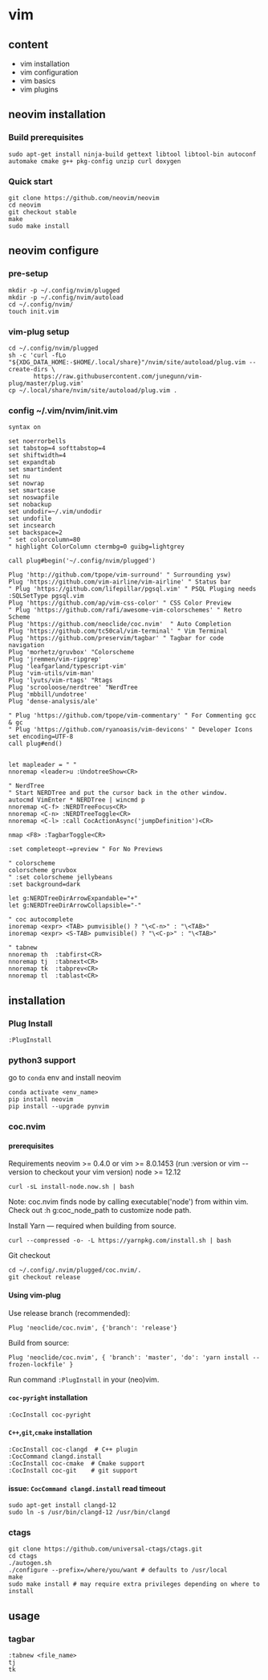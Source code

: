 # vim

## content

* vim installation
* vim configuration
* vim basics
* vim plugins

## neovim installation

### Build prerequisites

```linux
sudo apt-get install ninja-build gettext libtool libtool-bin autoconf automake cmake g++ pkg-config unzip curl doxygen
```
### Quick start

```
git clone https://github.com/neovim/neovim
cd neovim
git checkout stable
make
sudo make install
```

## neovim configure

### pre-setup

```linux
mkdir -p ~/.config/nvim/plugged
mkdir -p ~/.config/nvim/autoload
cd ~/.config/nvim/
touch init.vim
```

### vim-plug setup

```linux
cd ~/.config/nvim/plugged
sh -c 'curl -fLo "${XDG_DATA_HOME:-$HOME/.local/share}"/nvim/site/autoload/plug.vim --create-dirs \
       https://raw.githubusercontent.com/junegunn/vim-plug/master/plug.vim'
cp ~/.local/share/nvim/site/autoload/plug.vim .
```

### config ~/.vim/nvim/init.vim

```
syntax on

set noerrorbells
set tabstop=4 softtabstop=4
set shiftwidth=4
set expandtab
set smartindent
set nu
set nowrap
set smartcase
set noswapfile
set nobackup
set undodir=~/.vim/undodir
set undofile
set incsearch
set backspace=2
" set colorcolumn=80
" highlight ColorColumn ctermbg=0 guibg=lightgrey

call plug#begin('~/.config/nvim/plugged')

Plug 'http://github.com/tpope/vim-surround' " Surrounding ysw)
Plug 'https://github.com/vim-airline/vim-airline' " Status bar
" Plug 'https://github.com/lifepillar/pgsql.vim' " PSQL Pluging needs :SQLSetType pgsql.vim
Plug 'https://github.com/ap/vim-css-color' " CSS Color Preview
" Plug 'https://github.com/rafi/awesome-vim-colorschemes' " Retro Scheme
Plug 'https://github.com/neoclide/coc.nvim'  " Auto Completion
Plug 'https://github.com/tc50cal/vim-terminal' " Vim Terminal
Plug 'https://github.com/preservim/tagbar' " Tagbar for code navigation
Plug 'morhetz/gruvbox' "Colorscheme
Plug 'jremmen/vim-ripgrep'
Plug 'leafgarland/typescript-vim'
Plug 'vim-utils/vim-man'
Plug 'lyuts/vim-rtags' "Rtags
Plug 'scrooloose/nerdtree' "NerdTree
Plug 'mbbill/undotree'
Plug 'dense-analysis/ale'

" Plug 'https://github.com/tpope/vim-commentary' " For Commenting gcc & gc
" Plug 'https://github.com/ryanoasis/vim-devicons' " Developer Icons
set encoding=UTF-8
call plug#end()


let mapleader = " "
nnoremap <leader>u :UndotreeShow<CR>

" NerdTree
" Start NERDTree and put the cursor back in the other window.
autocmd VimEnter * NERDTree | wincmd p
nnoremap <C-f> :NERDTreeFocus<CR>
nnoremap <C-n> :NERDTreeToggle<CR>
nnoremap <C-l> :call CocActionAsync('jumpDefinition')<CR>

nmap <F8> :TagbarToggle<CR>

:set completeopt-=preview " For No Previews

" colorscheme
colorscheme gruvbox
" :set colorscheme jellybeans
:set background=dark

let g:NERDTreeDirArrowExpandable="+"
let g:NERDTreeDirArrowCollapsible="-"

" coc autocomplete
inoremap <expr> <TAB> pumvisible() ? "\<C-n>" : "\<TAB>"
inoremap <expr> <S-TAB> pumvisible() ? "\<C-p>" : "\<TAB>"

" tabnew
nnoremap th  :tabfirst<CR>
nnoremap tj  :tabnext<CR>
nnoremap tk  :tabprev<CR>
nnoremap tl  :tablast<CR>
```

## installation

### Plug Install

```
:PlugInstall
```

### python3 support

go to `conda` env and install neovim

```
conda activate <env_name>
pip install neovim
pip install --upgrade pynvim
```

### coc.nvim

#### prerequisites

Requirements
neovim >= 0.4.0 or vim >= 8.0.1453 (run :version or vim --version to checkout your vim version)
node >= 12.12

```
curl -sL install-node.now.sh | bash
```

Note: coc.nvim finds node by calling executable('node') from within vim. Check out :h g:coc_node_path to customize node path.

Install Yarn — required when building from source.
```
curl --compressed -o- -L https://yarnpkg.com/install.sh | bash
```

Git checkout

```
cd ~/.config/.nvim/plugged/coc.nvim/.
git checkout release
```

#### Using vim-plug
Use release branch (recommended):

```
Plug 'neoclide/coc.nvim', {'branch': 'release'}
```
Build from source:

```
Plug 'neoclide/coc.nvim', { 'branch': 'master', 'do': 'yarn install --frozen-lockfile' }
```
Run command `:PlugInstall` in your (neo)vim.

#### `coc-pyright` installation

```
:CocInstall coc-pyright
```

#### `C++`,`git`,`cmake` installation

```
:CocInstall coc-clangd  # C++ plugin
:CocCommand clangd.install
:CocInstall coc-cmake  # Cmake support
:CocInstall coc-git    # git support
```
#### issue: `CocCommand clangd.install` read timeout

```
sudo apt-get install clangd-12
sudo ln -s /usr/bin/clangd-12 /usr/bin/clangd
```

### ctags

```
git clone https://github.com/universal-ctags/ctags.git
cd ctags
./autogen.sh
./configure --prefix=/where/you/want # defaults to /usr/local
make
sudo make install # may require extra privileges depending on where to install
```

## usage

### tagbar

```
:tabnew <file_name>
tj
tk
```
